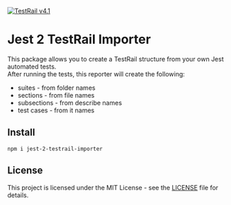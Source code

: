 [![TestRail v4.1](https://img.shields.io/badge/TestRail%20API-v2-green.svg)](http://docs.gurock.com/testrail-api2/start)

# Jest 2 TestRail Importer

This package allows you to create a TestRail structure from your own Jest automated tests.<br>
After running the tests, this reporter will create the following:

- suites - from folder names
- sections - from file names
- subsections - from describe names
- test cases - from it names

## Install

```code
npm i jest-2-testrail-importer
```

<!-- ## Example - **jest-config.js**

The Reporter must be specified in the jest-config.js file, under 'reporters'.
<br>Parameters are defined as 'project_id', which is the id of your project on TestRail,
<br>and 'suite_id', which is the id of the suite that should be included in the test run.

```javascript
module.exports = {
  moduleFileExtensions: ['js', 'json', 'ts'],
  rootDir: '.',
  testEnvironment: 'node',
  testRegex: '.test.ts$',
  transform: { '^.+\\.(t|j)s$': 'ts-jest' },
  reporters: ['default', ['jest-2-testrail', { project_id: '1', suite_id: '1' }]],
}
```

## Example - tests

The Case ID from TestRail must be added to the start of each _it()_ description, <br>and separated from the test name by a colon - ":".

```javascript
describe('Login Page', () => {
  // "1:" this is Case ID from Test Rail
  it('1: Login success', async () => {
    expect(1).toBe(1)
  })

  it('2: Login fail', async () => {
    expect(1).toBe(0)
  })

  xit('3: Registration', async () => {
    expect(1).toBe(1)
  })
})
```

**Note:** The Case ID is a unique and permanent ID of every test case (e.g. C125),
<br>and shoudn't be confused with a Test Case ID, which is assigned to a test case<br> when a new run is created (e.g. T325).

## Example - **.env** file

This file needs to be created in the same directory as the **jest-config.js** file.
<br> It must contain the URL of your TestRail, username (email address) and password (or API key).
<br> This file needs to have all 3 parameters correctly filled.

```javascript
NETWORK_URL = https://<YourProjectURL>.testrail.io
USERNAME = email address
PASSWORD = password or API key
```

## Enable TestRail API

In order to use TestRail API, it needs to be enabled by an administrator
<br>in your own TestRail Site Settings.
Also if you want to use API authentication instead of your password,
<br>enable session authentication for API in the TestRail Site Settings,
<br>and add an API key in your User settings _(This is recommended)_.

## Authors

| [<img src="https://avatars.githubusercontent.com/Slobo989" width="100px;"/><br /><sub><b>Slobodan Dušanić</b></sub>](https://github.com/Slobo989) | [<img src="https://avatars.githubusercontent.com/zeljkosimic95" width="100px;"/><br /><sub><b>Željko Simić</b></sub>](https://www.github.com/zeljkosimic95) |
| ------------------------------------------------------------------------------------------------------------------------------------------------- | ----------------------------------------------------------------------------------------------------------------------------------------------------------- |


## Special thanks

| [<img src="https://avatars.githubusercontent.com/markoarsenal" width="100px;"/><br /><sub><b>Marko Rajević</b></sub>](https://github.com/markoarsenal) | [<img src="https://avatars.githubusercontent.com/phpoenix" width="100px;"/><br /><sub><b>Bogdan Petković</b></sub>](https://www.github.com/phpoenix) |
| ------------------------------------------------------------------------------------------------------------------------------------------------------ | ---------------------------------------------------------------------------------------------------------------------------------------------------- | -->


## License

This project is licensed under the MIT License - see the [LICENSE](LICENSE.md) file for details.
